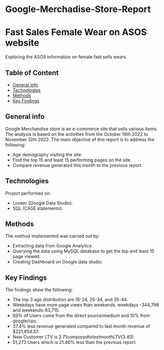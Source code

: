 # Google-Merchadise-Store-Report

# Fast Sales Female Wear on ASOS website
Exploring the ASOS information on female fast sells wears.

## Table of Content
* [General info](#general-info)
* [Technologies](#technologies)
* [Methods](#methods)
* [Key Findings](#key-findings)

## General info
Google Merchandise store is an e-commerce site  that sells various items. The analysis is based on the activities from the October 16th 2022 to November 12th 2022.
The main objective of this report  is to address the following:
* Age demography visiting the site.
* Find the top 15 and least 15 performing pages on the site.
* Compare revenue generated this month to the previous report.


## Technologies
Project performed on:
* Looker (Google Data Studio).
* SQL (CASE statements).


## Methods

The method implemented was carried out by:
* Extracting data from Google Analytics.
* Querying the data using MySQL database to get the top and least 15 page viewed.
* Creating Dashboard on Google data studio.

## Key Findings

The findings show the following:
* The top 3 age distribution are  18-24, 25-34, and 35-44.
* Weekdays have more page views than weekends. weekdays -344,798 and weekends-63,715.
* 89% of Users come from the direct source/medium and 10% from google/cpc.
* 37.4% less revenue generated compared to last month revenue of $221,854.37.
* New Customer LTV is $2.71 compared to last month LTV ($3.40).
* 51,273 Users which is 21.46% less than the previous report.

